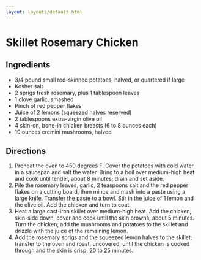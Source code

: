 ```yaml
---
layout: layouts/default.html
---
```


# Skillet Rosemary Chicken 

## Ingredients 

* 3/4 pound small red-skinned potatoes, halved, or quartered if large
* Kosher salt
* 2 sprigs fresh rosemary, plus 1 tablespoon leaves
* 1 clove garlic, smashed
* Pinch of red pepper flakes
* Juice of 2 lemons (squeezed halves reserved)
* 2 tablespoons extra-virgin olive oil
* 4 skin-on, bone-in chicken breasts (6 to 8 ounces each)
* 10 ounces cremini mushrooms, halved

## Directions

1. Preheat the oven to 450 degrees F. Cover the potatoes with cold water in a saucepan and salt the water. Bring to a boil over medium-high heat and cook until tender, about 8 minutes; drain and set aside.
1. Pile the rosemary leaves, garlic, 2 teaspoons salt and the red pepper flakes on a cutting board, then mince and mash into a paste using a large knife. Transfer the paste to a bowl. Stir in the juice of 1 lemon and the olive oil. Add the chicken and turn to coat.
1. Heat a large cast-iron skillet over medium-high heat. Add the chicken, skin-side down, cover and cook until the skin browns, about 5 minutes. Turn the chicken; add the mushrooms and potatoes to the skillet and drizzle with the juice of the remaining lemon.
1. Add the rosemary sprigs and the squeezed lemon halves to the skillet; transfer to the oven and roast, uncovered, until the chicken is cooked through and the skin is crisp, 20 to 25 minutes.
